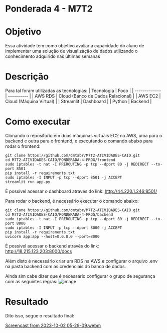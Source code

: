 # Ponderada 4 - M7T2 

# Objetivo 
Essa atividade tem como objetivo avaliar a capacidade do aluno de implementar uma solução de visualização de dados utilizando o conhecimento adquirido nas últimas semanas

# Descrição
Para tal foram utilizadas as tecnologias:
| Tecnologia    | Foco       |
| ------------- | ---------- |
| AWS RDS       | Cloud (Banco de Dados Relacional)     |
| AWS EC2       | Cloud (Máquina Virtual)     |
| Streamlit     | Dashboard  |
| Python        | Backend    |

# Como executar
Clonando o repositorio em duas máquinas virtuais EC2 na AWS, uma para o backend e outra para o frontend, e executando o comando abaixo para rodar o frontend:
```
git clone https://github.com/cmtabr/M7T2-ATIVIDADES-CAIO.git
cd M7T2-ATIVIDADES-CAIO/PONDERADA-4-PROG/frontend
sudo iptables -t nat -I PREROUTING -p tcp --dport 80 -j REDIRECT --to-port 8501
pip install -r requirements.txt
sudo iptables -I INPUT -p tcp --dport 8501 -j ACCEPT
streamlit run app.py
```
É possível acessar o dashboard através do link: http://44.220.1.246:8501/

Para rodar o backend, é necessário executar o comando abaixo:
```
git clone https://github.com/cmtabr/M7T2-ATIVIDADES-CAIO.git
cd M7T2-ATIVIDADES-CAIO/PONDERADA-4-PROG/backend
sudo iptables -t nat -I PREROUTING -p tcp --dport 80 -j REDIRECT --to-port 8000
sudo iptables -I INPUT -p tcp --dport 8000 -j ACCEPT
pip install -r requirements.txt
uvicorn app:app --host=0.0.0.0 --port=8000
```
É possível acessar o backend através do link: http://18.215.123.203:8000/docs

Além disto é necessário criar um RDS na AWS e configurar o arquivo .env na pasta backend com as credenciais do banco de dados.

Ainda sim cabe dizer que é necessário configurar o grupo de segurança com as seguintes regras:
![image](https://github.com/cmtabr/M7T2-ATIVIDADES-CAIO/assets/99201276/e3a8179b-7b5c-4dea-8b69-e695a2ee0e2e)

# Resultado
Dito isso, segue o resultado final:

[Screencast from 2023-10-02 05-29-09.webm](https://github.com/cmtabr/M7T2-ATIVIDADES-CAIO/assets/99201276/a4a9593f-578c-4d7e-82ca-fd3a79810c03)
